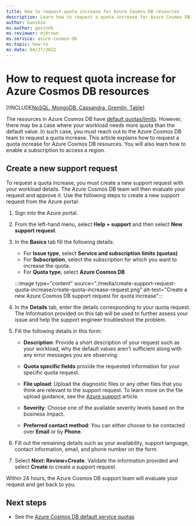 ```yaml
---
title: How to request quota increase for Azure Cosmos DB resources
description: Learn how to request a quota increase for Azure Cosmos DB resources. You will also learn how to enable a subscription to access a region.
author: kanshiG
ms.author: govindk
ms.reviewer: mjbrown
ms.service: azure-cosmos-db
ms.topic: how-to
ms.date: 04/27/2022
---
```


# How to request quota increase for Azure Cosmos DB resources
[!INCLUDE[NoSQL, MongoDB, Cassandra, Gremlin, Table](../includes/appliesto-nosql-mongodb-cassandra-gremlin-table.md)]

The resources in Azure Cosmos DB have [default quotas/limits](../concepts-limits.md). However, there may be a case where your workload needs more quota than the default value. In such case, you must reach out to the Azure Cosmos DB team to request a quota increase. This article explains how to request a quota increase for Azure Cosmos DB resources. You will also learn how to enable a subscription to access a region.

## Create a new support request

To request a quota increase, you must create a new support request with your workload details. The Azure Cosmos DB team will then evaluate your request and approve it. Use the following steps to create a new support request from the Azure portal:

1. Sign into the Azure portal.

1. From the left-hand menu, select **Help + support** and then select **New support request**.

1. In the **Basics** tab fill the following details:

   * For **Issue type**, select **Service and subscription limits (quotas)**
   * For **Subscription**, select the subscription for which you want to increase the quota.
   * For **Quota type**, select **Azure Cosmos DB**

   :::image type="content" source="./media/create-support-request-quota-increase/create-quota-increase-request.png" alt-text="Create a new Azure Cosmos DB support request for quota increase":::

1. In the **Details** tab, enter the details corresponding to your quota request. The Information provided on this tab will be used to further assess your issue and help the support engineer troubleshoot the problem.

1. Fill the following details in this form:

   * **Description**: Provide a short description of your request such as your workload, why the default values aren’t sufficient along with any error messages you are observing.

   * **Quota specific fields** provide the requested information for your specific quota request.

   * **File upload**: Upload the diagnostic files or any other files that you think are relevant to the support request. To learn more on the file upload guidance, see the [Azure support](../../azure-portal/supportability/how-to-manage-azure-support-request.md#upload-files) article.

   * **Severity**: Choose one of the available severity levels based on the business impact.

   * **Preferred contact method**: You can either choose to be contacted over **Email** or by **Phone**.

1. Fill out the remaining details such as your availability, support language, contact information, email, and phone number on the form.

1. Select **Next: Review+Create**. Validate the information provided and select **Create** to create a support request.

Within 24 hours, the Azure Cosmos DB support team will evaluate your request and get back to you.

## Next steps

* See the [Azure Cosmos DB default service quotas](../concepts-limits.md)
